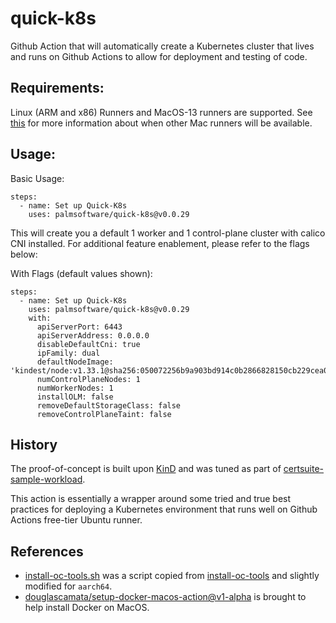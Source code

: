 # quick-k8s
Github Action that will automatically create a Kubernetes cluster that lives and runs on Github Actions to allow for deployment and testing of code.

## Requirements:

Linux (ARM and x86) Runners and MacOS-13 runners are supported.  See [this](https://github.com/marketplace/actions/setup-docker-on-macos#arm64-processors-m1-m2-m3-series-used-on-macos-14-images-are-unsupported) for more information about when other Mac runners will be available.

## Usage:

Basic Usage:
```
steps:
  - name: Set up Quick-K8s
    uses: palmsoftware/quick-k8s@v0.0.29
```

This will create you a default 1 worker and 1 control-plane cluster with calico CNI installed.  For additional feature enablement, please refer to the flags below:

With Flags (default values shown):

```
steps:
  - name: Set up Quick-K8s
    uses: palmsoftware/quick-k8s@v0.0.29
    with:
      apiServerPort: 6443
      apiServerAddress: 0.0.0.0
      disableDefaultCni: true
      ipFamily: dual
      defaultNodeImage: 'kindest/node:v1.33.1@sha256:050072256b9a903bd914c0b2866828150cb229cea0efe5892e2b644d5dd3b34f'
      numControlPlaneNodes: 1
      numWorkerNodes: 1
      installOLM: false
      removeDefaultStorageClass: false
      removeControlPlaneTaint: false
```

## History

The proof-of-concept is built upon [KinD](https://github.com/kubernetes-sigs/kind) and was tuned as part of [certsuite-sample-workload](https://github.com/redhat-best-practices-for-k8s/certsuite-sample-workload).

This action is essentially a wrapper around some tried and true best practices for deploying a Kubernetes environment that runs well on Github Actions free-tier Ubuntu runner.

## References

- [install-oc-tools.sh](./scripts/install-oc-tools.sh) was a script copied from [install-oc-tools](https://github.com/cptmorgan-rh/install-oc-tools) and slightly modified for `aarch64`.
- [douglascamata/setup-docker-macos-action@v1-alpha](https://github.com/marketplace/actions/setup-docker-on-macos) is brought to help install Docker on MacOS.
